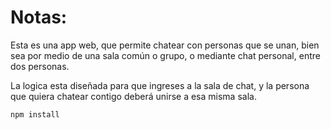 # Notas:

Esta es una app web, que permite chatear con personas que se unan, bien sea por medio de una sala común o grupo, o mediante chat personal, entre dos personas. 

La logica esta diseñada para que ingreses a la sala de chat, y la persona que quiera chatear contigo deberá unirse a esa misma sala.

```
npm install
```